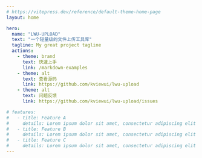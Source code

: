```yaml
---
# https://vitepress.dev/reference/default-theme-home-page
layout: home

hero:
  name: "LWU-UPLOAD"
  text: "一个轻量级的文件上传工具库"
  tagline: My great project tagline
  actions:
    - theme: brand
      text: 快速上手
      link: /markdown-examples
    - theme: alt
      text: 查看源码
      link: https://github.com/kviewui/lwu-upload
    - theme: alt
      text: 问题反馈
      link: https://github.com/kviewui/lwu-upload/issues

# features:
#   - title: Feature A
#     details: Lorem ipsum dolor sit amet, consectetur adipiscing elit
#   - title: Feature B
#     details: Lorem ipsum dolor sit amet, consectetur adipiscing elit
#   - title: Feature C
#     details: Lorem ipsum dolor sit amet, consectetur adipiscing elit
---
```


